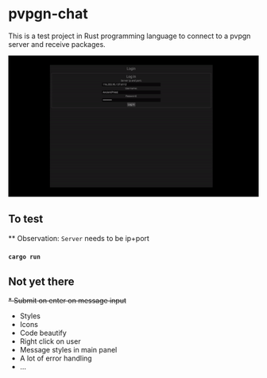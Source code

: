 # pvpgn-chat

This is a test project in Rust programming language to connect to a pvpgn server and receive packages.

![](demo.gif)

## To test

** Observation: `Server` needs to be ip+port

#### `cargo run`

## Not yet there
~~* Submit on enter on message input~~
* Styles
* Icons
* Code beautify
* Right click on user
* Message styles in main panel
* A lot of error handling
* ...
